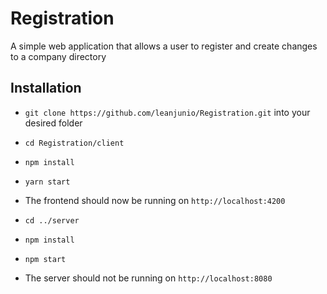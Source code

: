 # Registration
A simple web application that allows a user to register and create changes to a company directory

## Installation
- `git clone https://github.com/leanjunio/Registration.git` into your desired folder
- `cd Registration/client`
- `npm install`
- `yarn start`
- The frontend should now be running on `http://localhost:4200`

- `cd ../server`
- `npm install`
- `npm start`
- The server should not be running on `http://localhost:8080`
